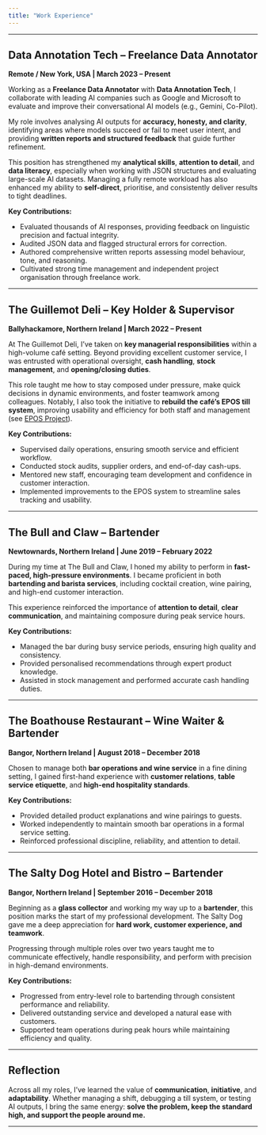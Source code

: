 ```yaml
---
title: "Work Experience"
---
```


---

## Data Annotation Tech – Freelance Data Annotator  

**Remote / New York, USA | March 2023 – Present**  

Working as a **Freelance Data Annotator** with **Data Annotation Tech**, I collaborate with leading AI companies such as Google and Microsoft to evaluate and improve their conversational AI models (e.g., Gemini, Co-Pilot).  

My role involves analysing AI outputs for **accuracy, honesty, and clarity**, identifying areas where models succeed or fail to meet user intent, and providing **written reports and structured feedback** that guide further refinement.  

This position has strengthened my **analytical skills**, **attention to detail**, and **data literacy**, especially when working with JSON structures and evaluating large-scale AI datasets. Managing a fully remote workload has also enhanced my ability to **self-direct**, prioritise, and consistently deliver results to tight deadlines.  

**Key Contributions:**  

- Evaluated thousands of AI responses, providing feedback on linguistic precision and factual integrity.  
- Audited JSON data and flagged structural errors for correction.  
- Authored comprehensive written reports assessing model behaviour, tone, and reasoning.  
- Cultivated strong time management and independent project organisation through freelance work.  

---

## The Guillemot Deli – Key Holder & Supervisor  

**Ballyhackamore, Northern Ireland | March 2022 – Present**  

At The Guillemot Deli, I’ve taken on **key managerial responsibilities** within a high-volume café setting. Beyond providing excellent customer service, I was entrusted with operational oversight, **cash handling**, **stock management**, and **opening/closing duties**.  

This role taught me how to stay composed under pressure, make quick decisions in dynamic environments, and foster teamwork among colleagues. Notably, I also took the initiative to **rebuild the café’s EPOS till system**, improving usability and efficiency for both staff and management (see [EPOS Project](/projects/epos)).  

**Key Contributions:**  

- Supervised daily operations, ensuring smooth service and efficient workflow.  
- Conducted stock audits, supplier orders, and end-of-day cash-ups.  
- Mentored new staff, encouraging team development and confidence in customer interaction.  
- Implemented improvements to the EPOS system to streamline sales tracking and usability.  

---

## The Bull and Claw – Bartender  

**Newtownards, Northern Ireland | June 2019 – February 2022**  

During my time at The Bull and Claw, I honed my ability to perform in **fast-paced, high-pressure environments**. I became proficient in both **bartending and barista services**, including cocktail creation, wine pairing, and high-end customer interaction.  

This experience reinforced the importance of **attention to detail**, **clear communication**, and maintaining composure during peak service hours.  

**Key Contributions:**  

- Managed the bar during busy service periods, ensuring high quality and consistency.  
- Provided personalised recommendations through expert product knowledge.  
- Assisted in stock management and performed accurate cash handling duties.  

---

## The Boathouse Restaurant – Wine Waiter & Bartender

**Bangor, Northern Ireland | August 2018 – December 2018**  

Chosen to manage both **bar operations and wine service** in a fine dining setting, I gained first-hand experience with **customer relations**, **table service etiquette**, and **high-end hospitality standards**.  

**Key Contributions:**  

- Provided detailed product explanations and wine pairings to guests.  
- Worked independently to maintain smooth bar operations in a formal service setting.  
- Reinforced professional discipline, reliability, and attention to detail.  

---

## The Salty Dog Hotel and Bistro – Bartender  

**Bangor, Northern Ireland | September 2016 – December 2018**  

Beginning as a **glass collector** and working my way up to a **bartender**, this position marks the start of my professional development. The Salty Dog gave me a deep appreciation for **hard work, customer experience, and teamwork**.  

Progressing through multiple roles over two years taught me to communicate effectively, handle responsibility, and perform with precision in high-demand environments.  

**Key Contributions:**  

- Progressed from entry-level role to bartending through consistent performance and reliability.  
- Delivered outstanding service and developed a natural ease with customers.  
- Supported team operations during peak hours while maintaining efficiency and quality.  

---

## Reflection  

Across all my roles, I’ve learned the value of **communication**, **initiative**, and **adaptability**. Whether managing a shift, debugging a till system, or testing AI outputs, I bring the same energy: **solve the problem, keep the standard high, and support the people around me.**  

---
